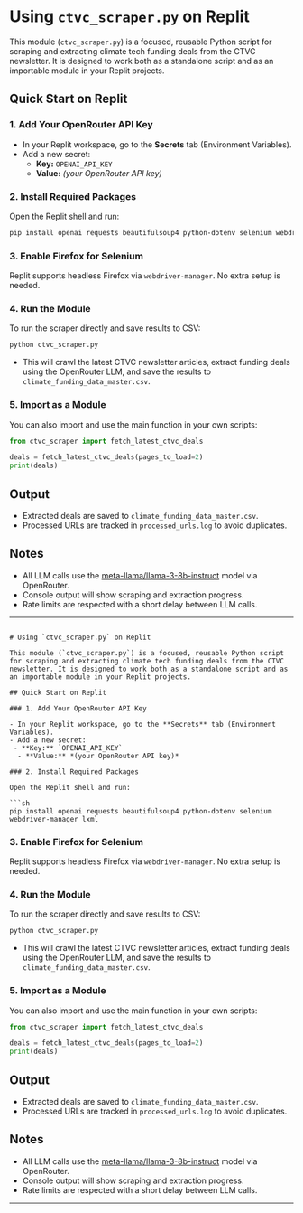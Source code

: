 # Using `ctvc_scraper.py` on Replit

This module (`ctvc_scraper.py`) is a focused, reusable Python script for scraping and extracting climate tech funding deals from the CTVC newsletter. It is designed to work both as a standalone script and as an importable module in your Replit projects.

## Quick Start on Replit

### 1. Add Your OpenRouter API Key

- In your Replit workspace, go to the **Secrets** tab (Environment Variables).
- Add a new secret:
  - **Key:** `OPENAI_API_KEY`
  - **Value:** *(your OpenRouter API key)*

### 2. Install Required Packages

Open the Replit shell and run:

```sh
pip install openai requests beautifulsoup4 python-dotenv selenium webdriver-manager lxml
```

### 3. Enable Firefox for Selenium

Replit supports headless Firefox via `webdriver-manager`. No extra setup is needed.

### 4. Run the Module

To run the scraper directly and save results to CSV:

```sh
python ctvc_scraper.py
```

- This will crawl the latest CTVC newsletter articles, extract funding deals using the OpenRouter LLM, and save the results to `climate_funding_data_master.csv`.

### 5. Import as a Module

You can also import and use the main function in your own scripts:

```python
from ctvc_scraper import fetch_latest_ctvc_deals

deals = fetch_latest_ctvc_deals(pages_to_load=2)
print(deals)
```

## Output

- Extracted deals are saved to `climate_funding_data_master.csv`.
- Processed URLs are tracked in `processed_urls.log` to avoid duplicates.

## Notes

- All LLM calls use the [meta-llama/llama-3-8b-instruct](https://openrouter.ai/models/meta-llama/llama-3-8b-instruct) model via OpenRouter.
- Console output will show scraping and extraction progress.
- Rate limits are respected with a short delay between LLM calls.

---
```// filepath: /Users/pmolski/Documents/APITest/readme-module.md

# Using `ctvc_scraper.py` on Replit

This module (`ctvc_scraper.py`) is a focused, reusable Python script for scraping and extracting climate tech funding deals from the CTVC newsletter. It is designed to work both as a standalone script and as an importable module in your Replit projects.

## Quick Start on Replit

### 1. Add Your OpenRouter API Key

- In your Replit workspace, go to the **Secrets** tab (Environment Variables).
- Add a new secret:
 - **Key:** `OPENAI_API_KEY`
  - **Value:** *(your OpenRouter API key)*

### 2. Install Required Packages

Open the Replit shell and run:

```sh
pip install openai requests beautifulsoup4 python-dotenv selenium webdriver-manager lxml
```

### 3. Enable Firefox for Selenium

Replit supports headless Firefox via `webdriver-manager`. No extra setup is needed.

### 4. Run the Module

To run the scraper directly and save results to CSV:

```sh
python ctvc_scraper.py
```

- This will crawl the latest CTVC newsletter articles, extract funding deals using the OpenRouter LLM, and save the results to `climate_funding_data_master.csv`.

### 5. Import as a Module

You can also import and use the main function in your own scripts:

```python
from ctvc_scraper import fetch_latest_ctvc_deals

deals = fetch_latest_ctvc_deals(pages_to_load=2)
print(deals)
```

## Output

- Extracted deals are saved to `climate_funding_data_master.csv`.
- Processed URLs are tracked in `processed_urls.log` to avoid duplicates.

## Notes

- All LLM calls use the [meta-llama/llama-3-8b-instruct](https://openrouter.ai/models/meta-llama/llama-3-8b-instruct) model via OpenRouter.
- Console output will show scraping and extraction progress.
- Rate limits are respected with a short delay between LLM calls.

---